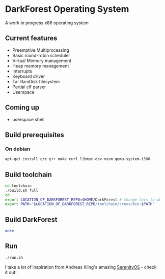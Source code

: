 # DarkForest Operating System

A work in progress x86 operating system

## Current features

- Preemptive Multiprocessing
- Basic round-robin scheduler
- Virtual Memory management
- Heap memory management
- Interrupts
- Keyboard driver
- Tar RamDisk filesystem
- Partial elf parser
- Userspace

## Coming up
- userspace shell

## Build prerequisites

### On debian
```bash
apt-get install gcc g++ make curl libmpc-dev nasm qemu-system-i386
```

## Build toolchain
```bash
cd toolchain
./build.sh full
cd ..
export LOCATION_OF_DARKFOREST_REPO=$HOME/DarkForest # change this to where you have placed the repo
export PATH="$LOCATION_OF_DARKFOREST_REPO/toolchain/cross/bin:$PATH"
```

## Build DarkForest
```bash
make
```

## Run
```bash
./run.sh
```


I take a lot of inspiration from Andreas Kling's amazing [SerenityOS](https://github.com/SerenityOS/serenity) - check it out!


